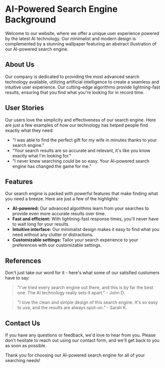 <!--font:Great Vibes-->

# AI-Powered Search Engine Background

Welcome to our website, where we offer a unique user experience powered by the latest AI technology. Our minimalist and modern design is complemented by a stunning wallpaper featuring an abstract illustration of our AI-powered search engine.

## About Us

Our company is dedicated to providing the most advanced search technology available, utilizing artificial intelligence to create a seamless and intuitive user experience. Our cutting-edge algorithms provide lightning-fast results, ensuring that you find what you're looking for in record time.

## User Stories

Our users love the simplicity and effectiveness of our search engine. Here are just a few examples of how our technology has helped people find exactly what they need:

- "I was able to find the perfect gift for my wife in minutes thanks to your search engine."
- "Your search results are so accurate and relevant, it's like you know exactly what I'm looking for."
- "I never knew searching could be so easy. Your AI-powered search engine has changed the game for me."

## Features

Our search engine is packed with powerful features that make finding what you need a breeze. Here are just a few of the highlights:

- **AI-powered:** Our advanced algorithms learn from your searches to provide even more accurate results over time.
- **Fast and efficient:** With lightning-fast response times, you'll never have to wait long for your results.
- **Intuitive interface:** Our minimalist design makes it easy to find what you need without any clutter or distractions.
- **Customizable settings:** Tailor your search experience to your preferences with our customizable settings.

## References

Don't just take our word for it - here's what some of our satisfied customers have to say:

> "I've tried every search engine out there, and this is by far the best one. The AI technology really sets it apart." - John D.

> "I love the clean and simple design of this search engine. It's so easy to use, and the results are always spot-on." - Sarah K.

## Contact Us

If you have any questions or feedback, we'd love to hear from you. Please don't hesitate to reach out using our contact form, and we'll get back to you as soon as possible.

Thank you for choosing our AI-powered search engine for all of your searching needs!

<!--

Write me content for website with wallpaper which alt text is:

"A wallpaper featuring an abstract illustration of an AI-powered search engine, with a minimalist and modern design."

The name/title of the page should not be 1:1 copy of the alt text but rather a real content of the website which is using this wallpaper.

- Use markdown format 
- Start with heading
- Heading should be short and concise
- The content should look like a real website 
- The website should not be about the wallpaper, wallpaper is just a related background
- Heading should be contain work "wallpaper" or "background"
- Include real sections like references, contact, user stories, etc. use things relevant to the page purpose.
- Feel free to use structure like headings, bullets, numbering, blockquotes, paragraphs, horizontal lines, etc.
- You can use formatting like bold or _italic_
- You can include UTF-8 emojis
- Links should be only #hash anchors (and you can refer to the document itself)
- Do not include images


---


# AI-Powered Search Engine Background

Welcome to our website, where we offer a unique user experience powered by the latest AI technology. Our minimalist and modern design is complemented by a stunning wallpaper featuring an abstract illustration of our AI-powered search engine.

## About Us

Our company is dedicated to providing the most advanced search technology available, utilizing artificial intelligence to create a seamless and intuitive user experience. Our cutting-edge algorithms provide lightning-fast results, ensuring that you find what you're looking for in record time.

## User Stories

Our users love the simplicity and effectiveness of our search engine. Here are just a few examples of how our technology has helped people find exactly what they need:

- "I was able to find the perfect gift for my wife in minutes thanks to your search engine."
- "Your search results are so accurate and relevant, it's like you know exactly what I'm looking for."
- "I never knew searching could be so easy. Your AI-powered search engine has changed the game for me."

## Features

Our search engine is packed with powerful features that make finding what you need a breeze. Here are just a few of the highlights:

- **AI-powered:** Our advanced algorithms learn from your searches to provide even more accurate results over time.
- **Fast and efficient:** With lightning-fast response times, you'll never have to wait long for your results.
- **Intuitive interface:** Our minimalist design makes it easy to find what you need without any clutter or distractions.
- **Customizable settings:** Tailor your search experience to your preferences with our customizable settings.

## References

Don't just take our word for it - here's what some of our satisfied customers have to say:

> "I've tried every search engine out there, and this is by far the best one. The AI technology really sets it apart." - John D.

> "I love the clean and simple design of this search engine. It's so easy to use, and the results are always spot-on." - Sarah K.

## Contact Us

If you have any questions or feedback, we'd love to hear from you. Please don't hesitate to reach out using our contact form, and we'll get back to you as soon as possible.

Thank you for choosing our AI-powered search engine for all of your searching needs!

-->
